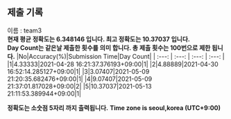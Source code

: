 


  
## 제출 기록  
이름 : team3  
**현재 평균 정확도는 6.348146 입니다. 최고 정확도는 10.37037 입니다.**  
**Day Count는 같은날 제출한 횟수를 의미 합니다. 총 제출 횟수는 100번으로 제한 됩니다.**
|No|Accuracy(%)|Submission Time|Day Count|
| :---: | :---: | :---: | :---: |
|1|4.33333|2021-04-28 16:21:37.376193+09:00|1|
|2|4.88889|2021-04-30 16:52:14.285127+09:00|1|
|3|3.07407|2021-05-09 21:20:35.682476+09:00|1|
|4|9.07407|2021-05-09 21:37:01.817028+09:00|2|
|5|10.37037|2021-05-13 21:11:53.389944+09:00|1|


**정확도는 소숫점 5자리 까지 출력됩니다.**
**Time zone is seoul,korea (UTC+9:00)**
